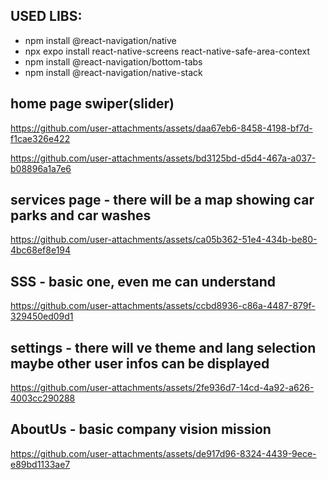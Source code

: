## USED LIBS:

- npm install @react-navigation/native
- npx expo install react-native-screens react-native-safe-area-context
- npm install @react-navigation/bottom-tabs
- npm install @react-navigation/native-stack

## home page swiper(slider)
https://github.com/user-attachments/assets/daa67eb6-8458-4198-bf7d-f1cae326e422

https://github.com/user-attachments/assets/bd3125bd-d5d4-467a-a037-b08896a1a7e6

## services page - there will be a map showing car parks and car washes
https://github.com/user-attachments/assets/ca05b362-51e4-434b-be80-4bc68ef8e194

## SSS - basic one, even me can understand 
https://github.com/user-attachments/assets/ccbd8936-c86a-4487-879f-329450ed09d1

## settings - there will ve theme and lang selection maybe other user infos can be displayed
https://github.com/user-attachments/assets/2fe936d7-14cd-4a92-a626-4003cc290288

## AboutUs - basic company vision mission
https://github.com/user-attachments/assets/de917d96-8324-4439-9ece-e89bd1133ae7
